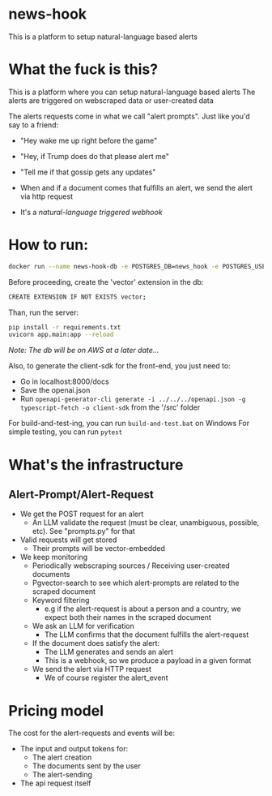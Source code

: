 # news-hook
This is a platform to setup natural-language based alerts

# What the fuck is this?

This is a platform where you can setup natural-language based alerts
The alerts are triggered on webscraped data or user-created data


The alerts requests come in what we call "alert prompts". Just like you'd say to a friend:
- "Hey wake me up right before the game"
- "Hey, if Trump does do that please alert me"
- "Tell me if that gossip gets any updates"


- When and if a document comes that fulfills an alert, we send the alert via http request
- It's a *natural-language triggered webhook*

# How to run:

```bash
docker run --name news-hook-db -e POSTGRES_DB=news_hook -e POSTGRES_USER=lendacerda -e POSTGRES_PASSWORD=l3ndacerda -p 5432:5432 -d ankane/pgvector:latest
```
Before proceeding, create the 'vector' extension in the db:
```bash
CREATE EXTENSION IF NOT EXISTS vector;
```
Than, run the server:
```bash
pip install -r requirements.txt
uvicorn app.main:app --reload
```
_Note: The db will be on AWS at a later date..._

Also, to generate the client-sdk for the front-end, you just need to:
- Go in localhost:8000/docs
- Save the openai.json
- Run ```openapi-generator-cli generate -i ../../../openapi.json -g typescript-fetch -o client-sdk``` from the '/src' folder

For build-and-test-ing, you can run `build-and-test.bat` on Windows
For simple testing, you can run `pytest`

# What's the infrastructure

## Alert-Prompt/Alert-Request

- We get the POST request for an alert
    - An LLM validate the request (must be clear, unambiguous, possible, etc). See "prompts.py" for that
- Valid requests will get stored
    - Their prompts will be vector-embedded
- We keep monitoring
    - Periodically webscraping sources / Receiving user-created documents
    - Pgvector-search to see which alert-prompts are related to the scraped document
    - Keyword filtering
        - e.g if the alert-request is about a person and a country, we expect both their names in the scraped document
    - We ask an LLM for verification
        - The LLM confirms that the document fulfills the alert-request
    - If the document does satisfy the alert:
        - The LLM generates and sends an alert
        - This is a webhook, so we produce a payload in a given format
    - We send the alert via HTTP request
        - We of course register the alert_event

# Pricing model

The cost for the alert-requests and events will be:
- The input and output tokens for:
    - The alert creation
    - The documents sent by the user
    - The alert-sending
- The api request itself